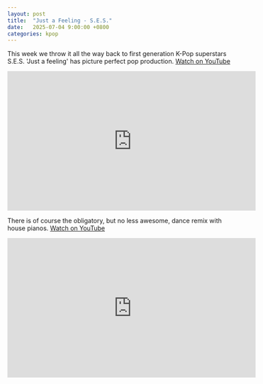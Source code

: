 ```yaml
---
layout: post
title:  "Just a Feeling - S.E.S."
date:   2025-07-04 9:00:00 +0800
categories: kpop
---
```

This week we throw it all the way back to first generation K-Pop superstars S.E.S. 'Just a feeling' has picture perfect pop production. <a href="https://www.youtube.com/watch?v=7j8fpjTHkUY">Watch on YouTube</a>

<iframe width="560" height="315" src="https://www.youtube.com/embed/7j8fpjTHkUY" title="YouTube video player" frameborder="0" allowfullscreen></iframe>

There is of course the obligatory, but no less awesome, dance remix with house pianos. <a href="https://www.youtube.com/watch?v=8XrnhhmTN9E">Watch on YouTube</a>

<iframe width="560" height="315" src="https://www.youtube.com/embed/8XrnhhmTN9E" title="YouTube video player" frameborder="0" allowfullscreen></iframe>
